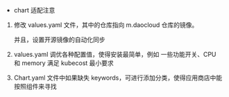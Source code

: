 * chart 适配注意

1. 修改 values.yaml 文件，其中的仓库指向 m.daocloud 仓库的镜像。

    并且，设置开源镜像的自动化同步

2. values.yaml 调优各种配置值，使得安装最简单，例如 一些功能开关、CPU 和 memory 满足 kubecost 最小要求

3. Chart.yaml 文件中如果缺失 keywords，可进行添加分类，使得应用商店中能按照组件来寻找
